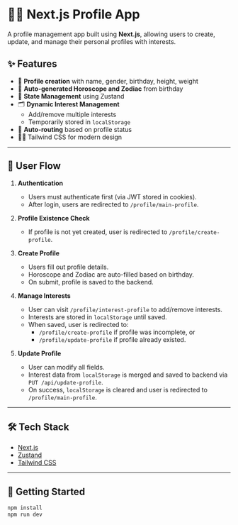 # 👨‍💻 Next.js Profile App

A profile management app built using **Next.js**, allowing users to create, update, and manage their personal profiles with interests.

## ✨ Features

- 👤 **Profile creation** with name, gender, birthday, height, weight
- 🌌 **Auto-generated Horoscope and Zodiac** from birthday
- 🧠 **State Management** using Zustand
- 🗂️ **Dynamic Interest Management**
  - Add/remove multiple interests
  - Temporarily stored in `localStorage`
- 💾 **Auto-routing** based on profile status
- 🧑‍🎨 Tailwind CSS for modern design

---

## 🔄 User Flow

1. **Authentication**
   - Users must authenticate first (via JWT stored in cookies).
   - After login, users are redirected to `/profile/main-profile`.

2. **Profile Existence Check**
   - If profile is not yet created, user is redirected to `/profile/create-profile`.

3. **Create Profile**
   - Users fill out profile details.
   - Horoscope and Zodiac are auto-filled based on birthday.
   - On submit, profile is saved to the backend.

4. **Manage Interests**
   - User can visit `/profile/interest-profile` to add/remove interests.
   - Interests are stored in `localStorage` until saved.
   - When saved, user is redirected to:
     - `/profile/create-profile` if profile was incomplete, or
     - `/profile/update-profile` if profile already existed.

5. **Update Profile**
   - User can modify all fields.
   - Interest data from `localStorage` is merged and saved to backend via `PUT /api/update-profile`.
   - On success, `localStorage` is cleared and user is redirected to `/profile/main-profile`.

---

## 🛠 Tech Stack

- [Next.js](https://nextjs.org/)
- [Zustand](https://github.com/pmndrs/zustand)
- [Tailwind CSS](https://tailwindcss.com/)
---


## 🚀 Getting Started

```bash
npm install
npm run dev
